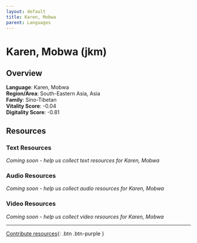 ```yaml
---
layout: default
title: Karen, Mobwa
parent: Languages
---
```


# Karen, Mobwa (jkm)

## Overview

**Language**: Karen, Mobwa  
**Region/Area**: South-Eastern Asia, Asia  
**Family**: Sino-Tibetan  
**Vitality Score**: -0.04  
**Digitality Score**: -0.81  

## Resources

### Text Resources
*Coming soon - help us collect text resources for Karen, Mobwa*

### Audio Resources
*Coming soon - help us collect audio resources for Karen, Mobwa*

### Video Resources
*Coming soon - help us collect video resources for Karen, Mobwa*

---

[Contribute resources](https://fairtrain.github.io/){: .btn .btn-purple }
